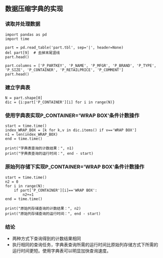 ## 数据压缩字典的实现

### 读取并处理数据
```{python}
import pandas as pd
import time

part = pd.read_table('part.tbl', sep='|', header=None)
del part[9]  # 去掉末尾竖线
part.head()
```

```{python}
part.columns = ['P_PARTKEY', 'P_NAME', 'P_MFGR', 'P_BRAND', 'P_TYPE', 'P_SIZE', 'P_CONTAINER', 'P_RETAILPRICE', 'P_COMMENT']
part.head()
```

### 建立字典表
```{python}
N = part.shape[0]
dic = {i:part['P_CONTAINER'][i] for i in range(N)}
```
### 使用字典表实现P_CONTAINER='WRAP BOX'条件计数操作
```{python}
start = time.time()
index_WRAP_BOX = [k for k,v in dic.items() if v=='WRAP BOX']
n1 = len(index_WRAP_BOX)
end = time.time()

print("字典表查询的计数结果：", n1)
print("字典表查询的运行时间：", end - start)
```
### 原始列存储下实现P_CONTAINER='WRAP BOX'条件计数操作

```{python}
start = time.time()
n2 = 0
for i in range(N):
    if part['P_CONTAINER'][i]=='WRAP BOX':
        n2+=1
end = time.time()

print("原始列存储查询的计数结果：", n2)
print("原始列存储查询的运行时间：", end - start)
```
### 结论

- 两种方式下查询得到的计数结果相同
- 执行相同的查询任务，字典表查询所需的运行时间比原始列存储方式下所需的运行时间更短。使用字典表可以明显加快查询速度。
